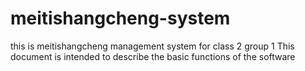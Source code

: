 # meitishangcheng-system
this is meitishangcheng management system for class 2 group 1
This document is intended to describe the basic functions of the software
